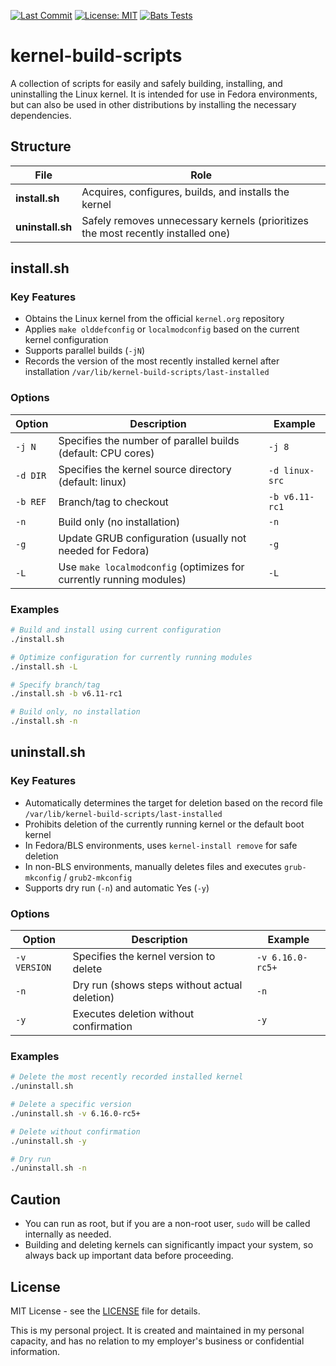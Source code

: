 [![Last Commit](https://img.shields.io/github/last-commit/nogunix/kernel-build-scripts/main.svg)](https://github.com/nogunix/kernel-build-scripts/commits/main)
[![License: MIT](https://img.shields.io/badge/License-MIT-yellow.svg)](https://opensource.org/licenses/MIT)
[![Bats Tests](https://github.com/nogunix/kernel-build-scripts/actions/workflows/bats-tests.yml/badge.svg)](https://github.com/nogunix/kernel-build-scripts/actions/workflows/bats-tests.yml)

# kernel-build-scripts

A collection of scripts for easily and safely building, installing, and uninstalling the Linux kernel.
It is intended for use in Fedora environments, but can also be used in other distributions by installing the necessary dependencies.

## Structure

| File            | Role                                                              |
| --------------- | ----------------------------------------------------------------- |
| **install.sh**  | Acquires, configures, builds, and installs the kernel             |
| **uninstall.sh**| Safely removes unnecessary kernels (prioritizes the most recently installed one) |


## install.sh

### Key Features
- Obtains the Linux kernel from the official `kernel.org` repository
- Applies `make olddefconfig` or `localmodconfig` based on the current kernel configuration
- Supports parallel builds (`-jN`)
- Records the version of the most recently installed kernel after installation
  `/var/lib/kernel-build-scripts/last-installed`

### Options

| Option     | Description                                     | Example        |
| ---------- | ----------------------------------------------- | -------------- |
| `-j N`     | Specifies the number of parallel builds (default: CPU cores) | `-j 8`         |
| `-d DIR`   | Specifies the kernel source directory (default: linux) | `-d linux-src` |
| `-b REF`   | Branch/tag to checkout                          | `-b v6.11-rc1` |
| `-n`       | Build only (no installation)                    | `-n`           |
| `-g`       | Update GRUB configuration (usually not needed for Fedora) | `-g`           |
| `-L`       | Use `make localmodconfig` (optimizes for currently running modules) | `-L`           |

### Examples
```bash
# Build and install using current configuration
./install.sh

# Optimize configuration for currently running modules
./install.sh -L

# Specify branch/tag
./install.sh -b v6.11-rc1

# Build only, no installation
./install.sh -n
````


## uninstall.sh

### Key Features

* Automatically determines the target for deletion based on the record file `/var/lib/kernel-build-scripts/last-installed`
* Prohibits deletion of the currently running kernel or the default boot kernel
* In Fedora/BLS environments, uses `kernel-install remove` for safe deletion
* In non-BLS environments, manually deletes files and executes `grub-mkconfig` / `grub2-mkconfig`
* Supports dry run (`-n`) and automatic Yes (`-y`)

### Options

| Option        | Description                                     | Example          |
| ------------- | ----------------------------------------------- | ---------------- |
| `-v VERSION`  | Specifies the kernel version to delete          | `-v 6.16.0-rc5+` |
| `-n`          | Dry run (shows steps without actual deletion)   | `-n`             |
| `-y`          | Executes deletion without confirmation          | `-y`             |

### Examples

```bash
# Delete the most recently recorded installed kernel
./uninstall.sh

# Delete a specific version
./uninstall.sh -v 6.16.0-rc5+

# Delete without confirmation
./uninstall.sh -y

# Dry run
./uninstall.sh -n
```


## Caution

* You can run as root, but if you are a non-root user, `sudo` will be called internally as needed.
* Building and deleting kernels can significantly impact your system, so always back up important data before proceeding.


## License

MIT License - see the [LICENSE](LICENSE) file for details.


This is my personal project. It is created and maintained in my personal capacity, and has no relation to my employer's business or confidential information.